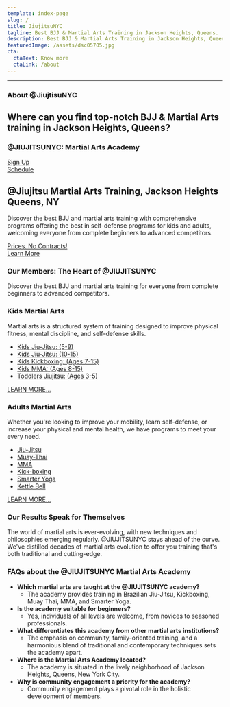 ```yaml
---
template: index-page
slug: /
title: JiujitsuNYC
tagline: Best BJJ & Martial Arts Training in Jackson Heights, Queens.
description: Best BJJ & Martial Arts Training in Jackson Heights, Queens.
featuredImage: /assets/dsc05705.jpg
cta:
  ctaText: Know more
  ctaLink: /about
---
```


---


### About @JiujtisuNYC

## Where can you find top-notch BJJ & Martial Arts training in Jackson Heights, Queens?
### @JIUJITSUNYC: Martial Arts Academy

[Sign Up](https://at-jiujitsu-nyc.gymdesk.com/signup)  
[Schedule](https://at-jiujitsu-nyc.gymdesk.com/schedule)

## @Jiujitsu Martial Arts Training, Jackson Heights Queens, NY

Discover the best BJJ and martial arts training with comprehensive programs offering the best in self-defense programs for kids and adults, welcoming everyone from complete beginners to advanced competitors.

[Prices. No Contracts!](https://www.atjiujitsunyc.com/prices/)  
[Learn More](https://www.atjiujitsunyc.com/about/)

### Our Members: The Heart of @JIUJITSUNYC
Discover the best BJJ and martial arts training for everyone from complete beginners to advanced competitors.

### Kids Martial Arts
Martial arts is a structured system of training designed to improve physical fitness, mental discipline, and self-defense skills.

- [Kids Jiu-Jitsu: (5-9)](/kids-jiujitsu-classes)
- [Kids Jiu-Jitsu: (10-15)](/kids-jiujitsu-classes)
- [Kids Kickboxing: (Ages 7-15)](/kids-kickboxing)
- [Kids MMA: (Ages 8-15)](/kids-mma)
- [Toddlers Jiujitsu: (Ages 3-5)](/toddler-jiujitsu)

[LEARN MORE...](/kids-martial-arts)

### Adults Martial Arts
Whether you're looking to improve your mobility, learn self-defense, or increase your physical and mental health, we have programs to meet your every need.

- [Jiu-Jitsu](/brasilian-jiu-jitsu)
- [Muay-Thai](/muay-thai)
- [MMA](/mma)
- [Kick-boxing](/kickboxing)
- [Smarter Yoga](/smart-yoga)
- [Kettle Bell](/kettlebell)

[LEARN MORE...](/adult-martial-arts)

### Our Results Speak for Themselves
The world of martial arts is ever-evolving, with new techniques and philosophies emerging regularly. @JIUJITSUNYC stays ahead of the curve. We've distilled decades of martial arts evolution to offer you training that's both traditional and cutting-edge.

### FAQs about the @JIUJITSUNYC Martial Arts Academy
- **Which martial arts are taught at the @JIUJITSUNYC academy?**
  - The academy provides training in Brazilian Jiu-Jitsu, Kickboxing, Muay Thai, MMA, and Smarter Yoga.
- **Is the academy suitable for beginners?**
  - Yes, individuals of all levels are welcome, from novices to seasoned professionals.
- **What differentiates this academy from other martial arts institutions?**
  - The emphasis on community, family-oriented training, and a harmonious blend of traditional and contemporary techniques sets the academy apart.
- **Where is the Martial Arts Academy located?**
  - The academy is situated in the lively neighborhood of Jackson Heights, Queens, New York City.
- **Why is community engagement a priority for the academy?**
  - Community engagement plays a pivotal role in the holistic development of members.
